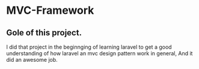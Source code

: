 # MVC-Framework


## Gole of this project.

I did that project in the beginnging of learning laravel to get a good understanding of how laravel an mvc design pattern work in general, And it did an awesome job.
